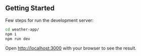 
## Getting Started

Few steps for run the development server:

```bash
cd weather-app/
npm i
npm run dev
```

Open [http://localhost:3000](http://localhost:3000) with your browser to see the result.
